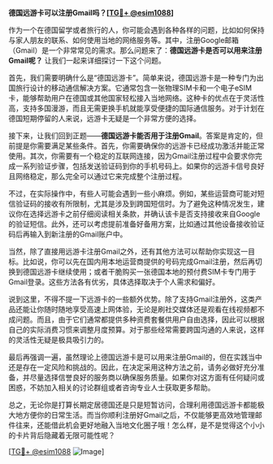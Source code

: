 **德国远游卡可以注册Gmail吗？[[TG💪+ @esim1088](https://t.me/s/esim1088)]**

作为一个在德国留学或者旅行的人，你可能会遇到各种各样的问题，比如如何保持与家人朋友的联系、如何使用当地的网络服务等。其中，注册Google邮箱（Gmail）是一个非常常见的需求。那么问题来了：**德国远游卡是否可以用来注册Gmail呢？** 让我们一起来详细探讨一下这个问题。

首先，我们需要明确什么是“德国远游卡”。简单来说，德国远游卡是一种专门为出国旅行设计的移动通信解决方案。它通常包含一张物理SIM卡和一个电子eSIM卡，能够帮助用户在德国或其他国家轻松接入当地网络。这种卡的优点在于灵活性高，支持多国漫游，而且无需更换手机就能享受便捷的国际通信服务。对于计划在德国短期停留的人来说，远游卡无疑是一个非常方便的选择。

接下来，让我们回到正题——**德国远游卡能否用于注册Gmail**。答案是肯定的，但前提是你需要满足某些条件。首先，你需要确保你的远游卡已经成功激活并能正常使用。其次，你需要有一个稳定的互联网连接，因为Gmail注册过程中会要求你完成一系列验证步骤，包括发送验证码到你的手机号码上。如果你的远游卡信号良好且网络稳定，那么完全可以通过它来完成整个注册过程。

不过，在实际操作中，有些人可能会遇到一些小麻烦。例如，某些运营商可能对短信验证码的接收有所限制，尤其是涉及到跨国短信时。为了避免这种情况发生，建议你在选择远游卡之前仔细阅读相关条款，并确认该卡是否支持接收来自Google的验证短信。此外，还可以考虑提前准备好备用方案，比如通过其他设备接收验证码后再输入到新注册的Gmail账户中。

当然，除了直接用远游卡注册Gmail之外，还有其他方法可以帮助你实现这一目标。比如说，你可以先在国内用本地运营商提供的号码完成Gmail注册，然后再切换到德国远游卡继续使用；或者干脆购买一张德国本地的预付费SIM卡专门用于Gmail登录。这些方法各有优劣，具体选择取决于个人需求和偏好。

说到这里，不得不提一下远游卡的一些额外优势。除了支持Gmail注册外，这类产品还能让你随时随地享受高速上网体验，无论是刷社交媒体还是观看在线视频都不成问题。而且，由于它们通常都提供多种资费套餐供用户自由选择，因此可以根据自己的实际消费习惯来调整月度预算。对于那些经常需要跨国沟通的人来说，这样的灵活性无疑是极具吸引力的。

最后再强调一遍，虽然理论上德国远游卡是可以用来注册Gmail的，但在实践当中还是存在一定风险和挑战的。因此，在决定采用这种方法之前，请务必做好充分准备，并尽量选择信誉良好的服务商以确保服务质量。如果你对这方面有任何疑问或困惑，不妨加入相关的讨论群组或者咨询专业人士获取更多帮助。

总之，无论你是打算长期定居德国还是只是短暂访问，合理利用德国远游卡都能极大地方便你的日常生活。而当你顺利注册好Gmail之后，不仅能够更高效地管理邮件往来，还能借此机会更好地融入当地文化圈子哦！怎么样，是不是觉得这个小小的卡片背后隐藏着无限可能性呢？

[[TG💪+ @esim1088](https://t.me/s/esim1088) ![Image](https://i.postimg.cc/4NQfJmqS/Snipaste-2025-05-13-00-14-12.png)]